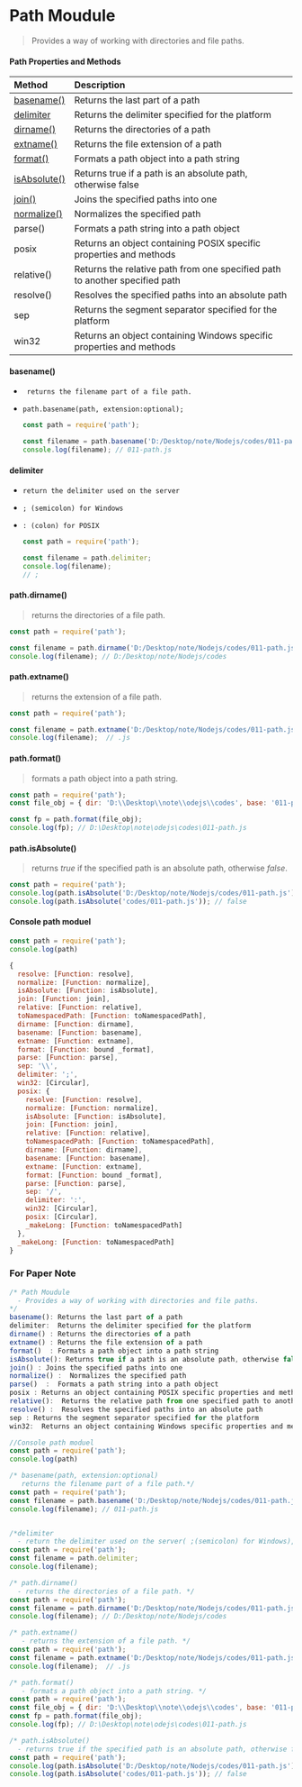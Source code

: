 

#                      Path Moudule

> Provides a way of working with directories and file paths.



#### Path Properties and Methods

| Method                                                       | Description                                                  |
| :----------------------------------------------------------- | :----------------------------------------------------------- |
| [basename()](https://www.w3schools.com/nodejs/met_path_basename.asp) | Returns the last part of a path                              |
| [delimiter](https://www.w3schools.com/nodejs/met_path_delimeter.asp) | Returns the delimiter specified for the platform             |
| [dirname()](https://www.w3schools.com/nodejs/met_path_dirname.asp) | Returns the directories of a path                            |
| [extname()](https://www.w3schools.com/nodejs/met_path_extname.asp) | Returns the file extension of a path                         |
| [format()](https://www.w3schools.com/nodejs/met_path_format.asp) | Formats a path object into a path string                     |
| [isAbsolute()](https://www.w3schools.com/nodejs/met_path_isabsolute.asp) | Returns true if a path is an absolute path, otherwise false  |
| [join()](https://www.w3schools.com/nodejs/met_path_join.asp) | Joins the specified paths into one                           |
| [normalize()](https://www.w3schools.com/nodejs/met_path_normalize.asp) | Normalizes the specified path                                |
| parse()                                                      | Formats a path string into a path object                     |
| posix                                                        | Returns an object containing POSIX specific properties and methods |
| relative()                                                   | Returns the relative path from one specified path to another specified path |
| resolve()                                                    | Resolves the specified paths into an absolute path           |
| sep                                                          | Returns the segment separator specified for the platform     |
| win32                                                        | Returns an object containing Windows specific properties and methods |



#### basename()

- ` returns the filename part of a file path.`

- `path.basename(path, extension:optional);`

  ```js
  const path = require('path');
  
  const filename = path.basename('D:/Desktop/note/Nodejs/codes/011-path.js');
  console.log(filename); // 011-path.js
  ```




#### delimiter

-  `return the delimiter used on the server`

- `; (semicolon) for Windows`

- `: (colon) for POSIX`

  ```js
  const path = require('path');
  
  const filename = path.delimiter;
  console.log(filename);
  // ;
  ```




#### path.dirname() 

> returns the directories of a file path.



```js
const path = require('path');

const filename = path.dirname('D:/Desktop/note/Nodejs/codes/011-path.js');
console.log(filename); // D:/Desktop/note/Nodejs/codes
```



#### path.extname()

> returns the extension of a file path.

```js
const path = require('path');

const filename = path.extname('D:/Desktop/note/Nodejs/codes/011-path.js');
console.log(filename);  // .js
```



#### path.format()

>  formats a path object into a path string.

```js
const path = require('path');
const file_obj = { dir: 'D:\\Desktop\\note\\odejs\\codes', base: '011-path.js' }

const fp = path.format(file_obj);
console.log(fp); // D:\Desktop\note\odejs\codes\011-path.js
```



#### path.isAbsolute()

>  returns *true* if the specified path is an absolute path, otherwise *false*.

```js
const path = require('path');
console.log(path.isAbsolute('D:/Desktop/note/Nodejs/codes/011-path.js')); // true
console.log(path.isAbsolute('codes/011-path.js')); // false
```





#### Console path moduel 

```js
const path = require('path');
console.log(path)

{
  resolve: [Function: resolve],
  normalize: [Function: normalize],
  isAbsolute: [Function: isAbsolute],
  join: [Function: join],
  relative: [Function: relative],
  toNamespacedPath: [Function: toNamespacedPath],
  dirname: [Function: dirname],
  basename: [Function: basename],
  extname: [Function: extname],
  format: [Function: bound _format],
  parse: [Function: parse],
  sep: '\\',
  delimiter: ';',
  win32: [Circular],
  posix: {
    resolve: [Function: resolve],
    normalize: [Function: normalize],
    isAbsolute: [Function: isAbsolute],
    join: [Function: join],
    relative: [Function: relative],
    toNamespacedPath: [Function: toNamespacedPath],
    dirname: [Function: dirname],
    basename: [Function: basename],
    extname: [Function: extname],
    format: [Function: bound _format],
    parse: [Function: parse],
    sep: '/',
    delimiter: ':',
    win32: [Circular],
    posix: [Circular],
    _makeLong: [Function: toNamespacedPath]
  },
  _makeLong: [Function: toNamespacedPath]
}

```





### For Paper Note

```js
/* Path Moudule
  - Provides a way of working with directories and file paths.
*/  
basename(): Returns the last part of a path                              
delimiter:  Returns the delimiter specified for the platform             
dirname() : Returns the directories of a path                            
extname() : Returns the file extension of a path                         |
format()  : Formats a path object into a path string                     |
isAbsolute(): Returns true if a path is an absolute path, otherwise false  
join() : Joins the specified paths into one                           
normalize() :  Normalizes the specified path                                
parse()  :  Formats a path string into a path object                    
posix : Returns an object containing POSIX specific properties and methods 
relative():  Returns the relative path from one specified path to another specified path 
resolve() :  Resolves the specified paths into an absolute path      
sep : Returns the segment separator specified for the platform     
win32:  Returns an object containing Windows specific properties and methods 

//Console path moduel 
const path = require('path'); 
console.log(path)

/* basename(path, extension:optional)
   returns the filename part of a file path.*/
const path = require('path');  
const filename = path.basename('D:/Desktop/note/Nodejs/codes/011-path.js');
console.log(filename); // 011-path.js


/*delimiter
  - return the delimiter used on the server( ;(semicolon) for Windows), : (colon) for POSIX) */  
const path = require('path');  
const filename = path.delimiter;
console.log(filename);

/* path.dirname() 
  - returns the directories of a file path. */
const path = require('path');
const filename = path.dirname('D:/Desktop/note/Nodejs/codes/011-path.js');
console.log(filename); // D:/Desktop/note/Nodejs/codes

/* path.extname()
   - returns the extension of a file path. */
const path = require('path');
const filename = path.extname('D:/Desktop/note/Nodejs/codes/011-path.js');
console.log(filename);  // .js

/* path.format()
   - formats a path object into a path string. */
const path = require('path');
const file_obj = { dir: 'D:\\Desktop\\note\\odejs\\codes', base: '011-path.js' }
const fp = path.format(file_obj);
console.log(fp); // D:\Desktop\note\odejs\codes\011-path.js

/* path.isAbsolute()
  - returns true if the specified path is an absolute path, otherwise false */  
const path = require('path');
console.log(path.isAbsolute('D:/Desktop/note/Nodejs/codes/011-path.js')); // true
console.log(path.isAbsolute('codes/011-path.js')); // false
```

